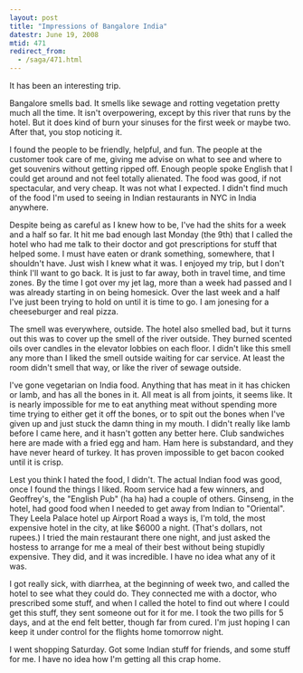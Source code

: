 ```yaml
---
layout: post
title: "Impressions of Bangalore India"
datestr: June 19, 2008
mtid: 471
redirect_from:
  - /saga/471.html
---
```


It has been an interesting trip.

Bangalore smells bad.  It smells like sewage and rotting vegetation pretty much all the time.  It isn't overpowering, except by this river that runs by the hotel.  But it does kind of burn your sinuses for the first week or maybe two.  After that, you stop noticing it.

I found the people to be friendly, helpful, and fun.  The people at the customer took care of me, giving me advise on what to see and where to get souvenirs without getting ripped off.  Enough people spoke English that I could get around and not feel totally alienated.  The food was good, if not spectacular, and very cheap.  It was not what I expected.  I didn't find much of the food I'm used to seeing in Indian restaurants in NYC in India anywhere.

Despite being as careful as I knew how to be, I've had the shits for a week and a half so far.  It hit me bad enough last Monday (the 9th) that I called the hotel who had me talk to their doctor and got prescriptions for stuff that helped some.  I must have eaten or drank something, somewhere, that I shouldn't have.  Just wish I knew what it was.
I enjoyed my trip, but I don't think I'll want to go back.  It is just to far away, both in travel time, and time zones.  By the time I got over my jet lag, more than a week had passed and I was already starting in on being homesick.  Over the last week and a half I've just been trying to hold on until it is time to go.  I am jonesing for a cheeseburger and real pizza.

The smell was everywhere, outside.  The hotel also smelled bad, but it turns out this was to cover up the smell of the river outside.  They burned scented oils over candles in the elevator lobbies on each floor.  I didn't like this smell any more than I liked the smell outside waiting for car service.  At least the room didn't smell that way, or like the river of sewage outside.

I've gone vegetarian on India food.  Anything that has meat in it has chicken or lamb, and has all the bones in it.  All meat is all from joints, it seems like.  It is nearly impossible for me to eat anything meat without spending more time trying to either get it off the bones, or to spit out the bones when I've given up and just stuck the damn thing in my mouth.  I didn't really like lamb before I came here, and it hasn't gotten any better here.  Club sandwiches here are made with a fried egg and ham.  Ham here is substandard, and they have never heard of turkey.  It has proven impossible to get bacon cooked until it is crisp.

Lest you think I hated the food, I didn't.  The actual Indian food was good, once I found the things I liked.  Room service had a few winners, and Geoffrey's, the "English Pub" (ha ha) had a couple of others.  Ginseng, in the hotel, had good food when I needed to get away from Indian to "Oriental".  They Leela Palace hotel up Airport Road a ways is, I'm told, the most expensive hotel in the city, at like $6000 a night.  (That's dollars, not rupees.)  I tried the main restaurant there one night, and just asked the hostess to arrange for me a meal of their best without being stupidly expensive.  They did, and it was incredible.  I have no idea what any of it was.

I got really sick, with diarrhea, at the beginning of week two, and called the hotel to see what they could do.  They connected me with a doctor, who prescribed some stuff, and when I called the hotel to find out where I could get this stuff, they sent someone out for it for me.  I took the two pills for 5 days, and at the end felt better, though far from cured.  I'm just hoping I can keep it under control for the flights home tomorrow night.

I went shopping Saturday.  Got some Indian stuff for friends, and some stuff for me.  I have no idea how I'm getting all this crap home.

